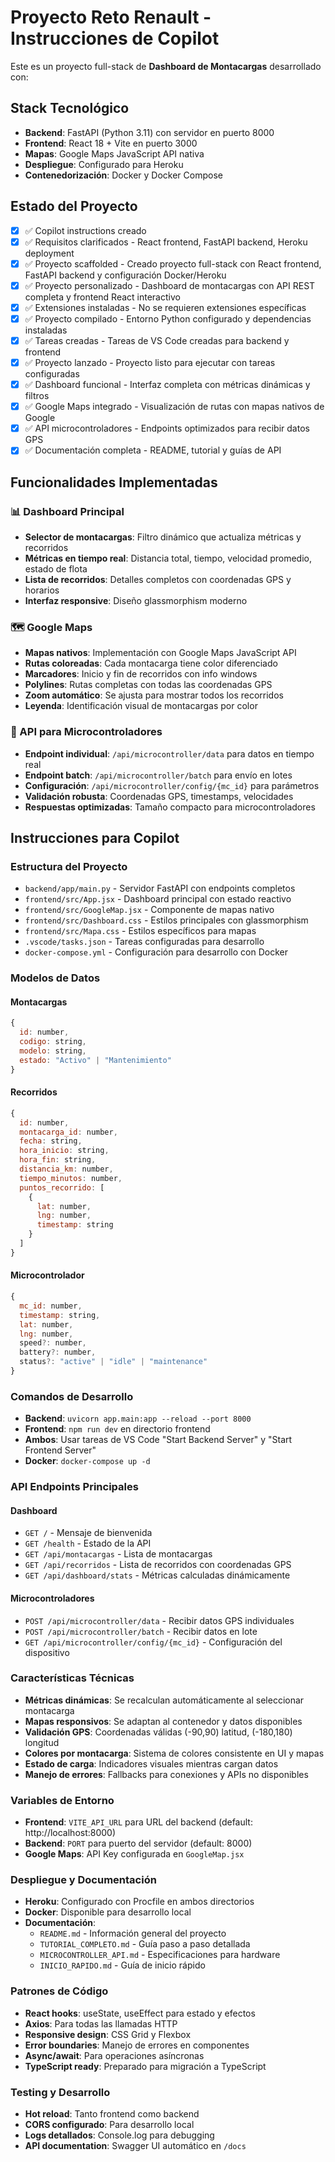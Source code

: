 <!-- Use this file to provide workspace-specific custom instructions to Copilot. For more details, visit https://code.visualstudio.com/docs/copilot/copilot-customization#_use-a-githubcopilotinstructionsmd-file -->

# Proyecto Reto Renault - Instrucciones de Copilot

Este es un proyecto full-stack de **Dashboard de Montacargas** desarrollado con:

## Stack Tecnológico
- **Backend**: FastAPI (Python 3.11) con servidor en puerto 8000
- **Frontend**: React 18 + Vite en puerto 3000
- **Mapas**: Google Maps JavaScript API nativa
- **Despliegue**: Configurado para Heroku
- **Contenedorización**: Docker y Docker Compose

## Estado del Proyecto
- [x] ✅ Copilot instructions creado
- [x] ✅ Requisitos clarificados - React frontend, FastAPI backend, Heroku deployment
- [x] ✅ Proyecto scaffolded - Creado proyecto full-stack con React frontend, FastAPI backend y configuración Docker/Heroku
- [x] ✅ Proyecto personalizado - Dashboard de montacargas con API REST completa y frontend React interactivo
- [x] ✅ Extensiones instaladas - No se requieren extensiones específicas
- [x] ✅ Proyecto compilado - Entorno Python configurado y dependencias instaladas
- [x] ✅ Tareas creadas - Tareas de VS Code creadas para backend y frontend
- [x] ✅ Proyecto lanzado - Proyecto listo para ejecutar con tareas configuradas
- [x] ✅ Dashboard funcional - Interfaz completa con métricas dinámicas y filtros
- [x] ✅ Google Maps integrado - Visualización de rutas con mapas nativos de Google
- [x] ✅ API microcontroladores - Endpoints optimizados para recibir datos GPS
- [x] ✅ Documentación completa - README, tutorial y guías de API

## Funcionalidades Implementadas

### 📊 Dashboard Principal
- **Selector de montacargas**: Filtro dinámico que actualiza métricas y recorridos
- **Métricas en tiempo real**: Distancia total, tiempo, velocidad promedio, estado de flota
- **Lista de recorridos**: Detalles completos con coordenadas GPS y horarios
- **Interfaz responsive**: Diseño glassmorphism moderno

### 🗺️ Google Maps
- **Mapas nativos**: Implementación con Google Maps JavaScript API
- **Rutas coloreadas**: Cada montacarga tiene color diferenciado
- **Marcadores**: Inicio y fin de recorridos con info windows
- **Polylines**: Rutas completas con todas las coordenadas GPS
- **Zoom automático**: Se ajusta para mostrar todos los recorridos
- **Leyenda**: Identificación visual de montacargas por color

### 🤖 API para Microcontroladores
- **Endpoint individual**: `/api/microcontroller/data` para datos en tiempo real
- **Endpoint batch**: `/api/microcontroller/batch` para envío en lotes
- **Configuración**: `/api/microcontroller/config/{mc_id}` para parámetros
- **Validación robusta**: Coordenadas GPS, timestamps, velocidades
- **Respuestas optimizadas**: Tamaño compacto para microcontroladores

## Instrucciones para Copilot

### Estructura del Proyecto
- `backend/app/main.py` - Servidor FastAPI con endpoints completos
- `frontend/src/App.jsx` - Dashboard principal con estado reactivo
- `frontend/src/GoogleMap.jsx` - Componente de mapas nativo
- `frontend/src/Dashboard.css` - Estilos principales con glassmorphism
- `frontend/src/Mapa.css` - Estilos específicos para mapas
- `.vscode/tasks.json` - Tareas configuradas para desarrollo
- `docker-compose.yml` - Configuración para desarrollo con Docker

### Modelos de Datos

#### Montacargas
```javascript
{
  id: number,
  codigo: string,
  modelo: string,
  estado: "Activo" | "Mantenimiento"
}
```

#### Recorridos
```javascript
{
  id: number,
  montacarga_id: number,
  fecha: string,
  hora_inicio: string,
  hora_fin: string,
  distancia_km: number,
  tiempo_minutos: number,
  puntos_recorrido: [
    {
      lat: number,
      lng: number,
      timestamp: string
    }
  ]
}
```

#### Microcontrolador
```javascript
{
  mc_id: number,
  timestamp: string,
  lat: number,
  lng: number,
  speed?: number,
  battery?: number,
  status?: "active" | "idle" | "maintenance"
}
```

### Comandos de Desarrollo
- **Backend**: `uvicorn app.main:app --reload --port 8000`
- **Frontend**: `npm run dev` en directorio frontend
- **Ambos**: Usar tareas de VS Code "Start Backend Server" y "Start Frontend Server"
- **Docker**: `docker-compose up -d`

### API Endpoints Principales

#### Dashboard
- `GET /` - Mensaje de bienvenida
- `GET /health` - Estado de la API
- `GET /api/montacargas` - Lista de montacargas
- `GET /api/recorridos` - Lista de recorridos con coordenadas GPS
- `GET /api/dashboard/stats` - Métricas calculadas dinámicamente

#### Microcontroladores
- `POST /api/microcontroller/data` - Recibir datos GPS individuales
- `POST /api/microcontroller/batch` - Recibir datos en lote
- `GET /api/microcontroller/config/{mc_id}` - Configuración del dispositivo

### Características Técnicas
- **Métricas dinámicas**: Se recalculan automáticamente al seleccionar montacarga
- **Mapas responsivos**: Se adaptan al contenedor y datos disponibles
- **Validación GPS**: Coordenadas válidas (-90,90) latitud, (-180,180) longitud
- **Colores por montacarga**: Sistema de colores consistente en UI y mapas
- **Estado de carga**: Indicadores visuales mientras cargan datos
- **Manejo de errores**: Fallbacks para conexiones y APIs no disponibles

### Variables de Entorno
- **Frontend**: `VITE_API_URL` para URL del backend (default: http://localhost:8000)
- **Backend**: `PORT` para puerto del servidor (default: 8000)
- **Google Maps**: API Key configurada en `GoogleMap.jsx`

### Despliegue y Documentación
- **Heroku**: Configurado con Procfile en ambos directorios
- **Docker**: Disponible para desarrollo local
- **Documentación**: 
  - `README.md` - Información general del proyecto
  - `TUTORIAL_COMPLETO.md` - Guía paso a paso detallada
  - `MICROCONTROLLER_API.md` - Especificaciones para hardware
  - `INICIO_RAPIDO.md` - Guía de inicio rápido

### Patrones de Código
- **React hooks**: useState, useEffect para estado y efectos
- **Axios**: Para todas las llamadas HTTP
- **Responsive design**: CSS Grid y Flexbox
- **Error boundaries**: Manejo de errores en componentes
- **Async/await**: Para operaciones asíncronas
- **TypeScript ready**: Preparado para migración a TypeScript

### Testing y Desarrollo
- **Hot reload**: Tanto frontend como backend
- **CORS configurado**: Para desarrollo local
- **Logs detallados**: Console.log para debugging
- **API documentation**: Swagger UI automático en `/docs`
